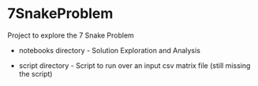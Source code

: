 # 7SnakeProblem
Project to explore the 7 Snake Problem

* notebooks directory - Solution Exploration and Analysis

* script directory - Script to run over an input csv matrix file (still missing the script)
